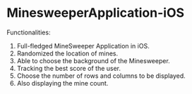 MinesweeperApplication-iOS
==========================

Functionalities:
1. Full-fledged MineSweeper Application in iOS.
2. Randomized the location of mines.
3. Able to choose the background of the Minesweeper.
4. Tracking the best score of the user.
5. Choose the number of rows and columns to be displayed.
6. Also displaying the mine count.
